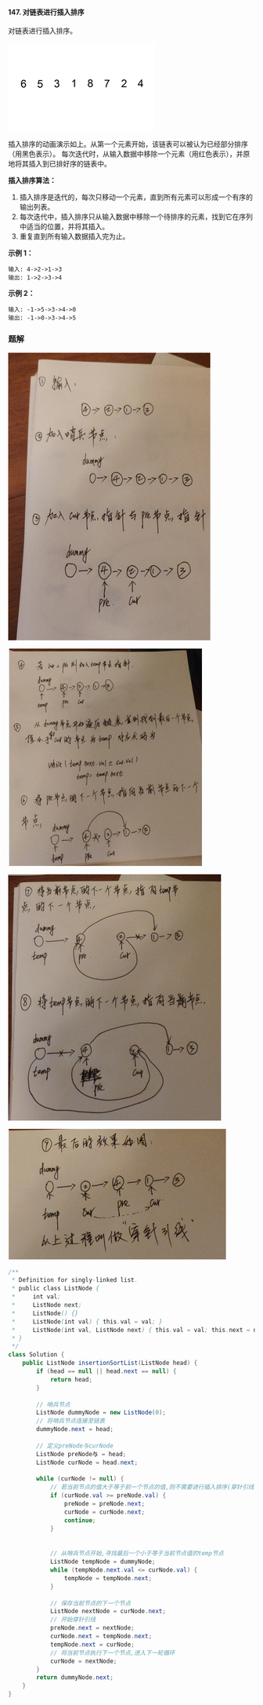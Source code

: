 #### 147. 对链表进行插入排序

对链表进行插入排序。

![img](./images/对链表进行插入排序/1.gif)

插入排序的动画演示如上。从第一个元素开始，该链表可以被认为已经部分排序（用黑色表示）。
每次迭代时，从输入数据中移除一个元素（用红色表示），并原地将其插入到已排好序的链表中。

**插入排序算法：**

1. 插入排序是迭代的，每次只移动一个元素，直到所有元素可以形成一个有序的输出列表。
2. 每次迭代中，插入排序只从输入数据中移除一个待排序的元素，找到它在序列中适当的位置，并将其插入。
3. 重复直到所有输入数据插入完为止。

**示例 1：**

```shell
输入: 4->2->1->3
输出: 1->2->3->4
```

**示例 2：**

```shell
输入: -1->5->3->4->0
输出: -1->0->3->4->5
```

### 题解

![img](./images/对链表进行插入排序/2.jpg)

![image-20210811124913988](./images/对链表进行插入排序/3.jpg)

![image-20210811124932030](./images/对链表进行插入排序/4.jpg)

![image-20210811124949318](./images/对链表进行插入排序/5.jpg)

```java
/**
 * Definition for singly-linked list.
 * public class ListNode {
 *     int val;
 *     ListNode next;
 *     ListNode() {}
 *     ListNode(int val) { this.val = val; }
 *     ListNode(int val, ListNode next) { this.val = val; this.next = next; }
 * }
 */
class Solution {
    public ListNode insertionSortList(ListNode head) {
        if (head == null || head.next == null) {
            return head;
        }

        // 哨兵节点
        ListNode dummyNode = new ListNode(0);
        // 将哨兵节点连接至链表
        dummyNode.next = head;
        
        // 定义preNode与curNode
        ListNode preNode与 = head;
        ListNode curNode = head.next;
        
        while (curNode != null) {
            // 若当前节点的值大于等于前一个节点的值,则不需要进行插入排序(穿针引线)
            if (curNode.val >= preNode.val) {
                preNode = preNode.next;
                curNode = curNode.next;
                continue;
            }


            // 从哨兵节点开始,寻找最后一个小于等于当前节点值的temp节点
            ListNode tempNode = dummyNode;
            while (tempNode.next.val <= curNode.val) {
                tempNode = tempNode.next;
            }
            
            // 保存当前节点的下一个节点
            ListNode nextNode = curNode.next;
            // 开始穿针引线
            preNode.next = nextNode;
            curNode.next = tempNode.next;
            tempNode.next = curNode;
            // 将当前节点执行下一个节点,进入下一轮循环
            curNode = nextNode;
        }
        return dummyNode.next;
    }
}
```

